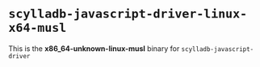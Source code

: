 # `scylladb-javascript-driver-linux-x64-musl`

This is the **x86_64-unknown-linux-musl** binary for `scylladb-javascript-driver`
